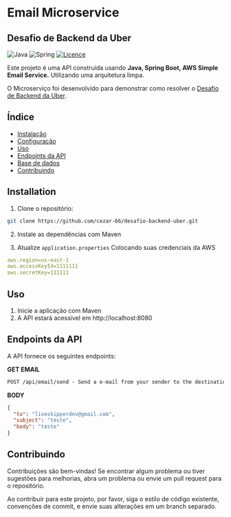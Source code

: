 # Email Microservice
## Desafio de Backend da Uber

![Java](https://img.shields.io/badge/java-%23ED8B00.svg?style=for-the-badge&logo=openjdk&logoColor=white)
![Spring](https://img.shields.io/badge/spring-%236DB33F.svg?style=for-the-badge&logo=spring&logoColor=white)
[![Licence](https://img.shields.io/github/license/Ileriayo/markdown-badges?style=for-the-badge)](./LICENSE)

Este projeto é uma API construída usando **Java, Spring Boot, AWS Simple Email Service.** Utilizando uma arquitetura limpa.

O Microserviço foi desenvolvido  para demonstrar como resolver o [Desafio de Backend da Uber](https://github.com/uber-archive/coding-challenge-tools/blob/master/coding_challenge.md).

## Índice

- [Instalação](#installation)
- [Configuração](#configuration)
- [Uso](#usage)
- [Endpoints da API](#api-endpoints)
- [Base de dados](#database)
- [Contribuindo](#contributing)

## Installation

1. Clone o repositório:

```bash
git clone https://github.com/cezar-66/desafio-backend-uber.git
```

2. Instale as dependências com Maven

3. Atualize `application.properties` Colocando suas credenciais da AWS

```yaml
aws.region=us-east-1
aws.accessKeyId=1111111
aws.secretKey=111111
```
## Uso

1. Inicie a aplicação com Maven
2. A API estará acessível em http://localhost:8080

## Endpoints da API
A API fornece os seguintes endpoints:

**GET EMAIL**
```markdown
POST /api/email/send - Send a e-mail from your sender to the destination
```

**BODY**
```json
{
  "to": "liveskipperdev@gmail.com",
  "subject": "teste",
  "body": "teste"
}
```

## Contribuindo

Contribuições são bem-vindas! Se encontrar algum problema ou tiver sugestões para melhorias, abra um problema ou envie um pull request para o repositório.

Ao contribuir para este projeto, por favor, siga o estilo de código existente, convenções de commit, e envie suas alterações em um branch separado.



